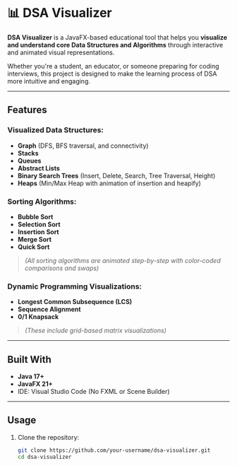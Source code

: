 # 📊 DSA Visualizer

**DSA Visualizer** is a JavaFX-based educational tool that helps you **visualize and understand core Data Structures and Algorithms** through interactive and animated visual representations.

Whether you're a student, an educator, or someone preparing for coding interviews, this project is designed to make the learning process of DSA more intuitive and engaging.

---

##  Features

### Visualized Data Structures:
- **Graph** (DFS, BFS traversal, and connectivity)
- **Stacks**
- **Queues**
- **Abstract Lists**
- **Binary Search Trees** (Insert, Delete, Search, Tree Traversal, Height)
- **Heaps** (Min/Max Heap with animation of insertion and heapify)

### Sorting Algorithms:
- **Bubble Sort**
- **Selection Sort**
- **Insertion Sort**
- **Merge Sort**
- **Quick Sort**
> _(All sorting algorithms are animated step-by-step with color-coded comparisons and swaps)_

### Dynamic Programming Visualizations:
- **Longest Common Subsequence (LCS)**
- **Sequence Alignment**
- **0/1 Knapsack**
> _(These include grid-based matrix visualizations)_

---

## Built With

- **Java 17+**
- **JavaFX 21+**
- IDE: Visual Studio Code (No FXML or Scene Builder)

---

## Usage

1. Clone the repository:
   ```bash
   git clone https://github.com/your-username/dsa-visualizer.git
   cd dsa-visualizer
